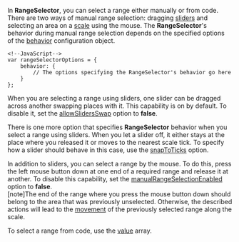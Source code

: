 In **RangeSelector**, you can select a range either manually or from code. There are two ways of manual range selection: dragging [sliders](/concepts/05%20Widgets/RangeSelector/10%20Visual%20Elements/20%20Sliders.md '/Documentation/Guide/Widgets/RangeSelector/Visual_Elements/#Sliders') and selecting an area on a [scale](/concepts/05%20Widgets/RangeSelector/10%20Visual%20Elements/10%20Scale '/Documentation/Guide/Widgets/RangeSelector/Visual_Elements/#Scale') using the mouse. The **RangeSelector**'s behavior during manual range selection depends on the specified options of the [behavior](/api-reference/20%20Data%20Visualization%20Widgets/dxRangeSelector/1%20Configuration/behavior '/Documentation/ApiReference/Data_Visualization_Widgets/dxRangeSelector/Configuration/behavior/') configuration object.

	<!--JavaScript-->
	var rangeSelectorOptions = {
		behavior: {
			// The options specifying the RangeSelector's behavior go here
		}
	};

When you are selecting a range using sliders, one slider can be dragged across another swapping places with it. This capability is on by default. To disable it, set the [allowSlidersSwap](/api-reference/20%20Data%20Visualization%20Widgets/dxRangeSelector/1%20Configuration/behavior/allowSlidersSwap.md '/Documentation/ApiReference/Data_Visualization_Widgets/dxRangeSelector/Configuration/behavior/#allowSlidersSwap') option to **false**.

<div class="simulator-desktop-container" data-view="/Content/Applications/19_1/DataVisualization/RangeSelectorHowTos/allowSlidersSwap.html, /Content/Applications/19_1/DataVisualization/RangeSelectorHowTos/allowSlidersSwap.js"></div>

There is one more option that specifies **RangeSelector** behavior when you select a range using sliders. When you let a slider off, it either stays at the place where you released it or moves to the nearest scale tick. To specify how a slider should behave in this case, use the [snapToTicks](/api-reference/20%20Data%20Visualization%20Widgets/dxRangeSelector/1%20Configuration/behavior/snapToTicks.md '/Documentation/ApiReference/Data_Visualization_Widgets/dxRangeSelector/Configuration/behavior/#snapToTicks') option.

<div class="simulator-desktop-container" data-view="/Content/Applications/19_1/DataVisualization/RangeSelectorHowTos/snapToTicks.html, /Content/Applications/19_1/DataVisualization/RangeSelectorHowTos/snapToTicks.js"></div>

In addition to sliders, you can select a range by the mouse. To do this, press the left mouse button down at one end of a required range and release it at another. To disable this capability, set the [manualRangeSelectionEnabled](/api-reference/20%20Data%20Visualization%20Widgets/dxRangeSelector/1%20Configuration/behavior/manualRangeSelectionEnabled.md '/Documentation/ApiReference/Data_Visualization_Widgets/dxRangeSelector/Configuration/behavior/#manualRangeSelectionEnabled') option to **false**.			
[note]The end of the range where you press the mouse button down should belong to the area that was previously unselected. Otherwise, the described actions will lead to the [movement](/concepts/05%20Widgets/RangeSelector/20%20Range%20Changing/20%20Move%20a%20Range.md '/Documentation/Guide/Widgets/RangeSelector/Range_Changing/#Move_a_Range') of the previously selected range along the scale.

<div class="simulator-desktop-container" data-view="/Content/Applications/19_1/DataVisualization/RangeSelectorHowTos/manualRangeSelectionEnabled.html, /Content/Applications/19_1/DataVisualization/RangeSelectorHowTos/manualRangeSelectionEnabled.js"></div>

To select a range from code, use the [value](/api-reference/20%20Data%20Visualization%20Widgets/dxRangeSelector/1%20Configuration/value '/Documentation/ApiReference/Data_Visualization_Widgets/dxRangeSelector/Configuration/#value') array.
